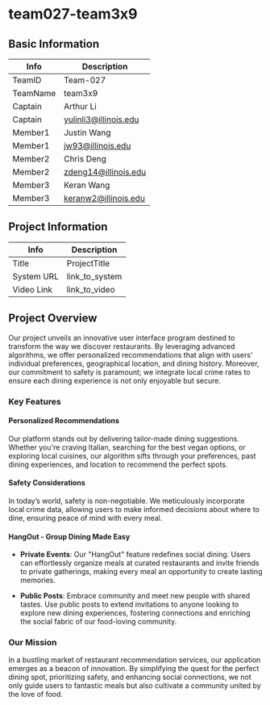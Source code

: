 # team027-team3x9

## Basic Information

|   Info      |        Description     |
| ----------- | ---------------------- |
| TeamID      |        Team-027        |
| TeamName    |         team3x9        |
| Captain     |        Arthur Li       |
| Captain     |  yulinli3@illinois.edu |
| Member1     |        Justin Wang     |
| Member1     |   jw93@illinois.edu    |
| Member2     |        Chris Deng      |
| Member2     |  zdeng14@illinois.edu  |
| Member3     |       Keran Wang       |
| Member3     |   keranw2@illinois.edu |

## Project Information

|   Info      |        Description     |
| ----------- | ---------------------- |
|  Title      |       ProjectTitle     |
| System URL  |      link_to_system    |
| Video Link  |      link_to_video     |

## Project Overview

Our project unveils an innovative user interface program destined to transform the way we discover restaurants. By leveraging advanced algorithms, we offer personalized recommendations that align with users' individual preferences, geographical location, and dining history. Moreover, our commitment to safety is paramount; we integrate local crime rates to ensure each dining experience is not only enjoyable but secure.

### Key Features

#### Personalized Recommendations

Our platform stands out by delivering tailor-made dining suggestions. Whether you're craving Italian, searching for the best vegan options, or exploring local cuisines, our algorithm sifts through your preferences, past dining experiences, and location to recommend the perfect spots.

#### Safety Considerations

In today’s world, safety is non-negotiable. We meticulously incorporate local crime data, allowing users to make informed decisions about where to dine, ensuring peace of mind with every meal.

#### HangOut - Group Dining Made Easy

- **Private Events**: Our "HangOut" feature redefines social dining. Users can effortlessly organize meals at curated restaurants and invite friends to private gatherings, making every meal an opportunity to create lasting memories.
  
- **Public Posts**: Embrace community and meet new people with shared tastes. Use public posts to extend invitations to anyone looking to explore new dining experiences, fostering connections and enriching the social fabric of our food-loving community.

### Our Mission

In a bustling market of restaurant recommendation services, our application emerges as a beacon of innovation. By simplifying the quest for the perfect dining spot, prioritizing safety, and enhancing social connections, we not only guide users to fantastic meals but also cultivate a community united by the love of food.

